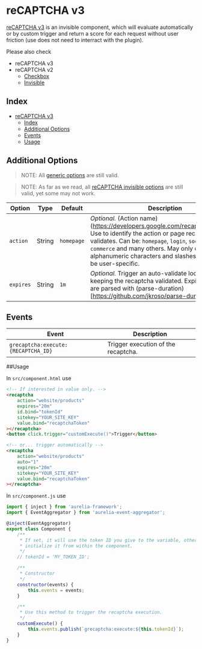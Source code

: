 # reCAPTCHA v3

[reCAPTCHA v3](https://developers.google.com/recaptcha/docs/v3) is an invisible component, which will evaluate automatically or by custom trigger and return a score for each request without user friction (use does not need to interract with the plugin).

Please also check

* reCAPTCHA v3
* reCAPTCHA v2
  * [Checkbox](https://github.com/dragoscirjan/aurelia-google-recaptcha/blob/master/doc/recaptcha-v2.md)
  * [Invisible](https://github.com/dragoscirjan/aurelia-google-recaptcha/blob/master/doc/recaptcha-v2-invisible.md)

## Index

<!-- TOC -->

- [reCAPTCHA v3](#recaptcha-v3)
    - [Index](#index)
    - [Additional Options](#additional-options)
    - [Events](#events)
    - [Usage](#usage)

<!-- /TOC -->

## Additional Options

> NOTE: All [generic options](https://github.com/dragoscirjan/aurelia-google-recaptcha#generic-options) are still valid.

> NOTE: As far as we read, all [reCAPTCHA invisible options](https://github.com/dragoscirjan/aurelia-google-recaptcha/blob/master/doc/recaptcha-v2.md) are still valid, yet some may not work.

| Option | Type | Default | Description |
|---|---|---|---|
| `action` | String | `homepage` | _Optional._ (Action name)(https://developers.google.com/recaptcha/docs/v3). Use to identify the action or page recaptcha validates. Can be: `homepage`, `login`, `social`, `e-commerce` and many others. May only contain alphanumeric characters and slashes, and must not be user-specific.  |
| `expires` | String  | `1m` | _Optional._ Trigger an auto-validate loop interval, keeping the recaptcha validated. Expiration values are parsed with (parse-duration)[https://github.com/jkroso/parse-duration] |

## Events

| Event | Description |
|---|---|
| `grecaptcha:execute:{RECAPTCHA_ID}` | Trigger execution of the recaptcha. |

##Usage

In `src/component.html` use

```html
<!-- If interested in value only. -->
<recaptcha
    action="website/products"
    expires="20m"
    id.bind="tokenId"
    sitekey="YOUR_SITE_KEY"
    value.bind="recaptchaToken"
></recaptcha>
<button click.trigger="customExecute()">Trigger</button>

<!-- or... trigger automatically -->
<recaptcha
    action="website/products"
    auto="1"
    expires="20m"
    sitekey="YOUR_SITE_KEY"
    value.bind="recaptchaToken"
></recaptcha>
```

In `src/component.js` use

```javascript
import { inject } from 'aurelia-framework';
import { EventAggregator } from 'aurelia-event-aggregator';

@inject(EventAggregator)
export class Component {
    /**
     * If set, it will use the token ID you give to the variable, otherwise it will 
     * initialize it from within the component.
     */
    // tokenId = 'MY_TOKEN_ID';

    /**
     * Constructor
     */
    constructor(events) {
        this.events = events;
    }

    /**
     * Use this method to trigger the recaptcha execution.
     */
    customExecute() {
        this.events.publish(`grecaptcha:execute:${this.tokenId}`);
    }
}
```